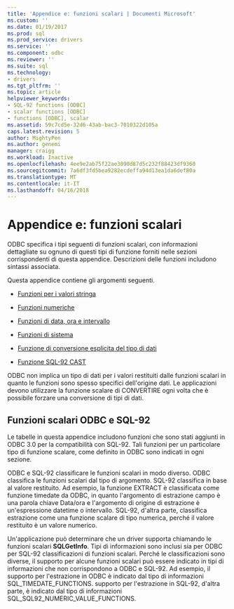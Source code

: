 ```yaml
---
title: 'Appendice e: funzioni scalari | Documenti Microsoft'
ms.custom: ''
ms.date: 01/19/2017
ms.prod: sql
ms.prod_service: drivers
ms.service: ''
ms.component: odbc
ms.reviewer: ''
ms.suite: sql
ms.technology:
- drivers
ms.tgt_pltfrm: ''
ms.topic: article
helpviewer_keywords:
- SQL-92 functions [ODBC]
- scalar functions [ODBC]
- functions [ODBC], scalar
ms.assetid: 59c7cd5e-32d6-43ab-bac3-7010322d105a
caps.latest.revision: 5
author: MightyPen
ms.author: genemi
manager: craigg
ms.workload: Inactive
ms.openlocfilehash: 4ee9e2ab75f22ae3090d87d5c232f88423df9360
ms.sourcegitcommit: 7a6df3fd5bea9282ecdeffa94d13ea1da6def80a
ms.translationtype: MT
ms.contentlocale: it-IT
ms.lasthandoff: 04/16/2018
---
```

# <a name="appendix-e-scalar-functions"></a>Appendice e: funzioni scalari
ODBC specifica i tipi seguenti di funzioni scalari, con informazioni dettagliate su ognuno di questi tipi di funzione forniti nelle sezioni corrispondenti di questa appendice. Descrizioni delle funzioni includono sintassi associata.  
  
 Questa appendice contiene gli argomenti seguenti.  
  
-   [Funzioni per i valori stringa](../../../odbc/reference/appendixes/string-functions.md)  
  
-   [Funzioni numeriche](../../../odbc/reference/appendixes/numeric-functions.md)  
  
-   [Funzioni di data, ora e intervallo](../../../odbc/reference/appendixes/time-date-and-interval-functions.md)  
  
-   [Funzioni di sistema](../../../odbc/reference/appendixes/system-functions.md)  
  
-   [Funzione di conversione esplicita del tipo di dati](../../../odbc/reference/appendixes/explicit-data-type-conversion-function.md)  
  
-   [Funzione SQL-92 CAST](../../../odbc/reference/appendixes/sql-92-cast-function.md)  
  
 ODBC non implica un tipo di dati per i valori restituiti dalle funzioni scalari in quanto le funzioni sono spesso specifici dell'origine dati. Le applicazioni devono utilizzare la funzione scalare di CONVERTIRE ogni volta che è possibile forzare una conversione di tipi di dati.  
  
## <a name="odbc-and-sql-92-scalar-functions"></a>Funzioni scalari ODBC e SQL-92  
 Le tabelle in questa appendice includono funzioni che sono stati aggiunti in ODBC 3.0 per la compatibilità con SQL-92. Tali funzioni per un particolare tipo di funzione scalare, come definito in ODBC sono indicati in ogni sezione.  
  
 ODBC e SQL-92 classificare le funzioni scalari in modo diverso. ODBC classifica le funzioni scalari dal tipo di argomento. SQL-92 classifica in base al valore restituito. Ad esempio, la funzione EXTRACT è classificata come funzione timedate da ODBC, in quanto l'argomento di estrazione campo è una parola chiave Data/ora e l'argomento di origine di estrazione è un'espressione datetime o intervallo. SQL-92, d'altra parte, classifica estrazione come una funzione scalare di tipo numerica, perché il valore restituito è un valore numerico.  
  
 Un'applicazione può determinare che un driver supporta chiamando le funzioni scalari **SQLGetInfo**. Tipi di informazioni sono inclusi sia per ODBC per SQL-92 classificazioni di funzioni scalari. Perché le classificazioni sono diverse, il supporto per alcune funzioni scalari può essere indicato in tipi di informazioni che non corrispondono a ODBC e SQL-92. Ad esempio, il supporto per l'estrazione in ODBC è indicato dal tipo di informazioni SQL_TIMEDATE_FUNCTIONS. supporto per l'estrazione in SQL-92, d'altra parte, è indicato dal tipo di informazioni SQL_SQL92_NUMERIC_VALUE_FUNCTIONS.
